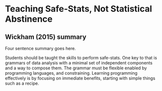 # Teaching Safe-Stats, Not Statistical Abstinence

## Wickham (2015) summary

Four sentence summary goes here. 

Students should be taught the skills to perform safe-stats. One key to that is grammars of data analysis with a minimal set of independent components and a way to compose them. The grammar must be flexible enabled by programming languages, and constraining. Learning programming effectively is by focusing on immediate benefits, starting with simple things such as a recipe. 